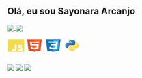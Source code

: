 ## Olá, eu sou Sayonara Arcanjo

<div>
<a href="https://github-readme-stats.vercel.app/api?username=anuraghazra&show_icons=true&theme=nightowl">
  <img height=200 align="center" src="https://github-readme-stats.vercel.app/api?username=anuraghazra&show_icons=true&theme=nightowl" />
</a>
<a href="https://github-readme-stats.vercel.app/api/top-langs/?username=anuraghazra&hide_progress=true&icons=true&theme=nightowl">
  <img height=200 align="center" src="https://github-readme-stats.vercel.app/api/top-langs/?username=anuraghazra&hide_progress=true&icons=true&theme=nightowl" />
</a>
</div>

  
<div style="display: inline_block"><br>
  <img align="center" alt="Say-Js" height="30" width="40" src="https://raw.githubusercontent.com/devicons/devicon/master/icons/javascript/javascript-plain.svg">
  <img align="center" alt="Say-HTML" height="30" width="40" src="https://raw.githubusercontent.com/devicons/devicon/master/icons/html5/html5-original.svg">
  <img align="center" alt="Say-CSS" height="30" width="40" src="https://raw.githubusercontent.com/devicons/devicon/master/icons/css3/css3-original.svg">
  <img align="center" alt="Say-Python" height="30" width="40" src="https://raw.githubusercontent.com/devicons/devicon/master/icons/python/python-original.svg">
</div>

   ##
   
<div> 
  <a href="https://discordapp.com/users/sayonara0936" target="_blank"><img src="https://img.shields.io/badge/Discord-7289DA?style=for-the-badge&logo=discord&logoColor=white" target="_blank"></a> 
  <a href = "mailto:sayarcanjo@gmail.com"><img src="https://img.shields.io/badge/-Gmail-%23333?style=for-the-badge&logo=gmail&logoColor=white" target="_blank"></a>
  <a href="https://www.linkedin.com/in/sayonara-arcanjo-6878a1225/" target="_blank"><img src="https://img.shields.io/badge/-LinkedIn-%230077B5?style=for-the-badge&logo=linkedin&logoColor=white" target="_blank"></a> 
  
</div>


